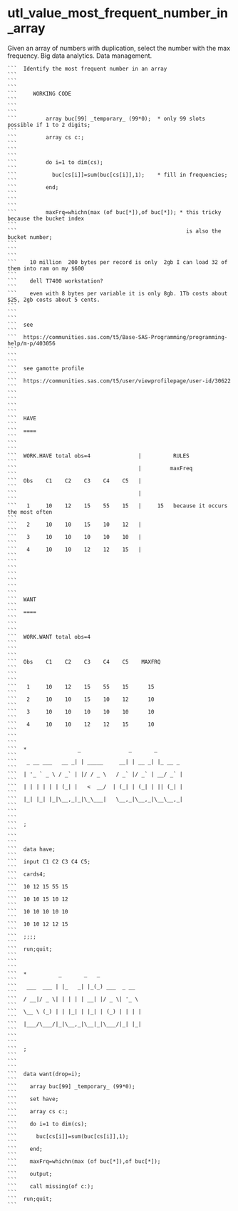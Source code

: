 # utl_value_most_frequent_number_in_array
Given an array of numbers with duplication, select the number with the max frequency. Big data analytics. Data management.

    ```  Identify the most frequent number in an array                                                                                                                ```
    ```                                                                                                                                                               ```
    ```     WORKING CODE                                                                                                                                              ```
    ```                                                                                                                                                               ```
    ```         array buc[99] _temporary_ (99*0);  * only 99 slots possible if 1 to 2 digits;                                                                         ```
    ```         array cs c:;                                                                                                                                          ```
    ```                                                                                                                                                               ```
    ```         do i=1 to dim(cs);                                                                                                                                    ```
    ```           buc[cs[i]]=sum(buc[cs[i]],1);    * fill in frequencies;                                                                                             ```
    ```         end;                                                                                                                                                  ```
    ```                                                                                                                                                               ```
    ```         maxFrq=whichn(max (of buc[*]),of buc[*]); * this tricky because the bucket index                                                                      ```
    ```                                                     is also the bucket number;                                                                                ```
    ```                                                                                                                                                               ```
    ```    10 million  200 bytes per record is only  2gb I can load 32 of them into ram on my $600                                                                    ```
    ```    dell T7400 workstation?                                                                                                                                    ```
    ```    even with 8 bytes per variable it is only 8gb. 1Tb costs about $25, 2gb costs about 5 cents.                                                               ```
    ```                                                                                                                                                               ```
    ```  see                                                                                                                                                          ```
    ```  https://communities.sas.com/t5/Base-SAS-Programming/programming-help/m-p/403056                                                                              ```
    ```                                                                                                                                                               ```
    ```  see gamotte profile                                                                                                                                          ```
    ```  https://communities.sas.com/t5/user/viewprofilepage/user-id/30622                                                                                            ```
    ```                                                                                                                                                               ```
    ```                                                                                                                                                               ```
    ```  HAVE                                                                                                                                                         ```
    ```  ====                                                                                                                                                         ```
    ```                                                                                                                                                               ```
    ```  WORK.HAVE total obs=4               |          RULES                                                                                                         ```
    ```                                      |         maxFreq                                                                                                        ```
    ```  Obs    C1    C2    C3    C4    C5   |                                                                                                                        ```
    ```                                      |                                                                                   ```
    ```   1     10    12    15    55    15   |     15   because it occurs the most often                                                                              ```
    ```   2     10    10    15    10    12   |                                                                                                                        ```
    ```   3     10    10    10    10    10   |                                                                                                                        ```
    ```   4     10    10    12    12    15   |                                                                                                                        ```
    ```                                                                                                                                                               ```
    ```                                                                                                                                                               ```
    ```                                                                                                                                                               ```
    ```  WANT                                                                                                                                                         ```
    ```  ====                                                                                                                                                         ```
    ```                                                                                                                                                               ```
    ```  WORK.WANT total obs=4                                                                                                                                        ```
    ```                                                                                                                                                               ```
    ```  Obs    C1    C2    C3    C4    C5    MAXFRQ                                                                                                                  ```
    ```                                                                                                                                                               ```
    ```   1     10    12    15    55    15      15                                                                                                                    ```
    ```   2     10    10    15    10    12      10                                                                                                                    ```
    ```   3     10    10    10    10    10      10                                                                                                                    ```
    ```   4     10    10    12    12    15      10                                                                                                                    ```
    ```                                                                                                                                                               ```
    ```  *                _               _       _                                                                                                                   ```
    ```   _ __ ___   __ _| | _____     __| | __ _| |_ __ _                                                                                                            ```
    ```  | '_ ` _ \ / _` | |/ / _ \   / _` |/ _` | __/ _` |                                                                                                           ```
    ```  | | | | | | (_| |   <  __/  | (_| | (_| | || (_| |                                                                                                           ```
    ```  |_| |_| |_|\__,_|_|\_\___|   \__,_|\__,_|\__\__,_|                                                                                                           ```
    ```                                                                                                                                                               ```
    ```  ;                                                                                                                                                            ```
    ```                                                                                                                                                               ```
    ```  data have;                                                                                                                                                   ```
    ```  input C1 C2 C3 C4 C5;                                                                                                                                        ```
    ```  cards4;                                                                                                                                                      ```
    ```  10 12 15 55 15                                                                                                                                               ```
    ```  10 10 15 10 12                                                                                                                                               ```
    ```  10 10 10 10 10                                                                                                                                               ```
    ```  10 10 12 12 15                                                                                                                                               ```
    ```  ;;;;                                                                                                                                                         ```
    ```  run;quit;                                                                                                                                                    ```
    ```                                                                                                                                                               ```
    ```  *          _       _   _                                                                                                                                     ```
    ```   ___  ___ | |_   _| |_(_) ___  _ __                                                                                                                          ```
    ```  / __|/ _ \| | | | | __| |/ _ \| '_ \                                                                                                                         ```
    ```  \__ \ (_) | | |_| | |_| | (_) | | | |                                                                                                                        ```
    ```  |___/\___/|_|\__,_|\__|_|\___/|_| |_|                                                                                                                        ```
    ```                                                                                                                                                               ```
    ```  ;                                                                                                                                                            ```
    ```                                                                                                                                                               ```
    ```  data want(drop=i);                                                                                                                                           ```
    ```    array buc[99] _temporary_ (99*0);                                                                                                                          ```
    ```    set have;                                                                                                                                                  ```
    ```    array cs c:;                                                                                                                                               ```
    ```    do i=1 to dim(cs);                                                                                                                                         ```
    ```      buc[cs[i]]=sum(buc[cs[i]],1);                                                                                                                            ```
    ```    end;                                                                                                                                                       ```
    ```    maxFrq=whichn(max (of buc[*]),of buc[*]);                                                                                                                  ```
    ```    output;                                                                                                                                                    ```
    ```    call missing(of c:);                                                                                                                                       ```
    ```  run;quit;                                                                                                                                                    ```

